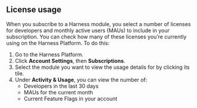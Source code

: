 ## License usage

When you subscribe to a Harness module, you select a number of licenses for developers and monthly active users (MAUs) to include in your subscription. You can check how many of these licenses you’re currently using on the Harness Platform. To do this:

1. Go to the Harness Platform.
2. Click **Account Settings**, then **Subscriptions**.
3. Select the module you want to view the usage details for by clicking its tile.
4. Under **Activity & Usage**, you can view the number of:
	* Developers in the last 30 days
	* MAUs for the current month
	* Current Feature Flags in your account